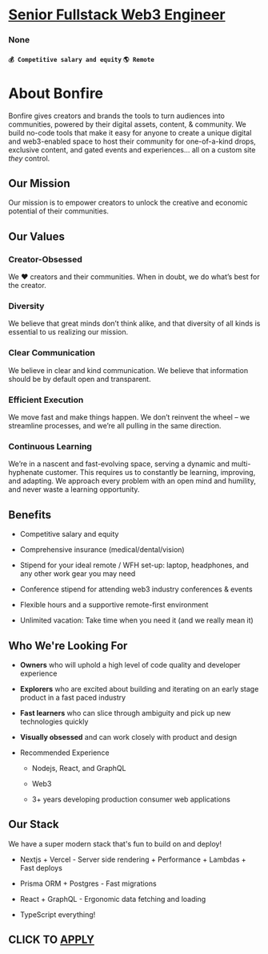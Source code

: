 # [Senior Fullstack Web3 Engineer](https://www.remotewlb.com/apply/senior-fullstack-web3-engineer)  
### None  
#### `💰 Competitive salary and equity` `🌎 Remote`  

# About Bonfire

Bonfire gives creators and brands the tools to turn audiences into communities, powered by their digital assets, content, & community. We build no-code tools that make it easy for anyone to create a unique digital and web3-enabled space to host their community for one-of-a-kind drops, exclusive content, and gated events and experiences... all on a custom site _they_ control.

## Our Mission

Our mission is to empower creators to unlock the creative and economic potential of their communities.

## Our Values

### Creator-Obsessed

We ❤️ creators and their communities. When in doubt, we do what’s best for the creator.

### Diversity

We believe that great minds don’t think alike, and that diversity of all kinds is essential to us realizing our mission.

### Clear Communication

We believe in clear and kind communication. We believe that information should be by default open and transparent.

### Efficient Execution

We move fast and make things happen. We don’t reinvent the wheel – we streamline processes, and we’re all pulling in the same direction.

### Continuous Learning

We’re in a nascent and fast-evolving space, serving a dynamic and multi-hyphenate customer. This requires us to constantly be learning, improving, and adapting. We approach every problem with an open mind and humility, and never waste a learning opportunity.

## Benefits

  * Competitive salary and equity

  * Comprehensive insurance (medical/dental/vision)

  * Stipend for your ideal remote / WFH set-up: laptop, headphones, and any other work gear you may need

  * Conference stipend for attending web3 industry conferences & events

  * Flexible hours and a supportive remote-first environment

  * Unlimited vacation: Take time when you need it (and we really mean it)

## Who We're Looking For

  *  **Owners** who will uphold a high level of code quality and developer experience

  *  **Explorers** who are excited about building and iterating on an early stage product in a fast paced industry

  *  **Fast learners** who can slice through ambiguity and pick up new technologies quickly

  *  **Visually obsessed** and can work closely with product and design

  * Recommended Experience

    * Nodejs, React, and GraphQL

    * Web3

    * 3+ years developing production consumer web applications

## Our Stack

We have a super modern stack that's fun to build on and deploy!

  * Nextjs + Vercel - Server side rendering + Performance + Lambdas + Fast deploys

  * Prisma ORM + Postgres - Fast migrations

  * React + GraphQL - Ergonomic data fetching and loading

  * TypeScript everything!

  
## CLICK TO [APPLY](https://www.remotewlb.com/apply/senior-fullstack-web3-engineer)

